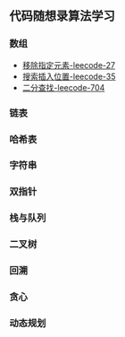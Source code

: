 ## 代码随想录算法学习

### 数组
- [移除指定元素-leecode-27](src/main/java/com/tyrantlucifer/array/SearchInsertIndex.java)
- [搜索插入位置-leecode-35](src/main/java/com/tyrantlucifer/array/SearchInsertIndex.java)
- [二分查找-leecode-704](src/main/java/com/tyrantlucifer/array/BinarySearch.java)
### 链表
### 哈希表
### 字符串
### 双指针
### 栈与队列
### 二叉树
### 回溯
### 贪心
### 动态规划
